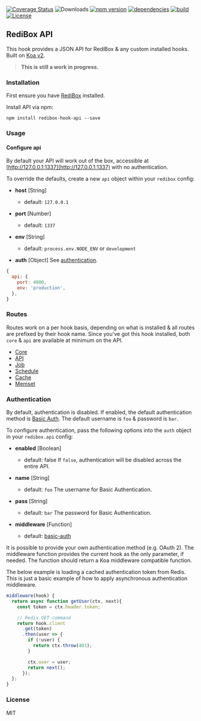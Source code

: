 [![Coverage Status](https://coveralls.io/repos/github/redibox/api/badge.svg?branch=master)](https://coveralls.io/github/redibox/api?branch=master)
![Downloads](https://img.shields.io/npm/dt/redibox-hook-api.svg)
[![npm version](https://img.shields.io/npm/v/redibox-hook-api.svg)](https://www.npmjs.com/package/redibox-hook-api)
[![dependencies](https://img.shields.io/david/redibox/api.svg)](https://david-dm.org/redibox/api)
[![build](https://travis-ci.org/redibox/api.svg)](https://travis-ci.org/redibox/api)
[![License](https://img.shields.io/npm/l/redibox-hook-api.svg)](/LICENSE)

## RediBox API

This hook provides a JSON API for RediBox & any custom installed hooks. Built on [Koa v2](http://koajs.com).

> **This is still a work in progress.**

### Installation

First ensure you have [RediBox](https://github.com/redibox/core) installed.

Install API via npm:

`npm install redibox-hook-api --save`

### Usage

#### Configure api

By default your API will work out of the box, accessible at [http://127.0.0.1:1337](http://127.0.0.1:1337) with no authentication.

To override the defaults, create a new `api` object within your `redibox` config:

- **host** [String]
  - default: `127.0.0.1`

- **port** [Number]
  - default: `1337`

- **env** [String]
  - default: `process.env.NODE_ENV` or `development`

- **auth** [Object]
See [authentication](https://github.com/redibox/api#authentication).

```javascript
{
  api: {
    port: 4000,
    env: 'production',
  },
}
```

### Routes

Routes work on a per hook basis, depending on what is installed & all routes are prefixed by their hook name. Since you've got this hook installed,
both `core` & `api` are available at minimum on the API.

- [Core](https://github.com/redibox/api/blob/master/docs/core.md)
- [API](https://github.com/redibox/api/blob/master/docs/api.md)
- [Job](https://github.com/redibox/api/blob/master/docs/job.md)
- [Schedule](https://github.com/redibox/api/blob/master/docs/schedule.md)
- [Cache](https://github.com/redibox/api/blob/master/docs/cache.md)
- [Memset](https://github.com/redibox/api/blob/master/docs/memset.md)

### Authentication

By default, authentication is disabled. If enabled, the default authentication method is [Basic Auth](https://en.wikipedia.org/wiki/Basic_access_authentication).
The default username is `foo` & password is `bar`.

To configure authentication, pass the following options into the `auth` object in your `redibox.api` config:

- **enabled** [Boolean]
  - default: false
If `false`, authentication will be disabled across the entire API.

- **name** [String]
  - default: `foo`
The username for Basic Authentication.

- **pass** [String]
  - default: `bar`
The password for Basic Authentication.

- **middleware** [Function]
  - default: [basic-auth](https://github.com/koajs/basic-auth)


It is possible to provide your own authentication method (e.g. OAuth 2). The middleware function
provides the current hook as the only parameter, if needed. The function should return a Koa middleware compatible function.

The below example is loading a cached authentication token from Redis. This is just a basic example of
how to apply asynchronous authentication middleware.

```javascript
middleware(hook) {
  return async function getUser(ctx, next){
    const token = ctx.header.token;

    // Redis GET command
    return hook.client
      .get(token)
      .then(user => {
        if (!user) {
          return ctx.throw(401);
        }

        ctx.user = user;
        return next();
      });
  };
}
```

### License

MIT
